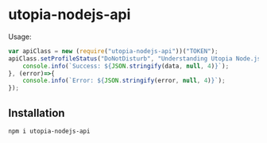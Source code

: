 # utopia-nodejs-api

Usage: 
```javascript
var apiClass = new (require("utopia-nodejs-api"))("TOKEN");
apiClass.setProfileStatus("DoNotDisturb", "Understanding Utopia Node.js API").then((data)=>{
    console.info(`Success: ${JSON.stringify(data, null, 4)}`);
}, (error)=>{
    console.info(`Error: ${JSON.stringify(error, null, 4)}`);
});
```

## Installation
`npm i utopia-nodejs-api`
